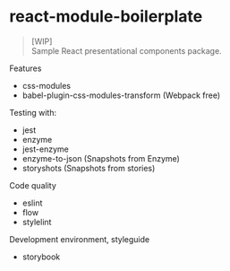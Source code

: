 # react-module-boilerplate

> [WIP]  
> Sample React presentational components package.  

Features
- css-modules
- babel-plugin-css-modules-transform (Webpack free)

Testing with:
- jest
- enzyme
- jest-enzyme
- enzyme-to-json (Snapshots from Enzyme)
- storyshots (Snapshots from stories)

Code quality
- eslint
- flow
- stylelint

Development environment, styleguide
- storybook
